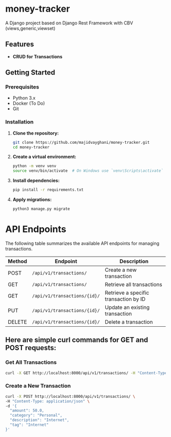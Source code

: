 # money-tracker
A Django project based on Django Rest Framework with CBV (views,generic,viewset)

## Features

- **CRUD for Transactions**

## Getting Started

### Prerequisites

- Python 3.x
- Docker (To Do)
- Git

### Installation

1. **Clone the repository:**

   ```bash
   git clone https://github.com/majidvayghani/money-tracker.git
   cd money-tracker
   ```
2. **Create a virtual environment:**

   ```bash
   python -m venv venv
   source venv/bin/activate  # On Windows use `venv\Scripts\activate`
   ```

3. **Install dependencies:**
    ```bash
    pip install -r requirements.txt
    ```

4. **Apply migrations:**
    ```bash
    python3 manage.py migrate
    ```

# API Endpoints

The following table summarizes the available API endpoints for managing transactions.

| **Method** | **Endpoint**                | **Description**                         |
|------------|-----------------------------|-----------------------------------------|
| POST       | `/api/v1/transactions/`     | Create a new transaction                |
| GET        | `/api/v1/transactions/`     | Retrieve all transactions               |
| GET        | `/api/v1/transactions/{id}/` | Retrieve a specific transaction by ID   |
| PUT        | `/api/v1/transactions/{id}/` | Update an existing transaction          |
| DELETE     | `/api/v1/transactions/{id}/` | Delete a transaction                    |

## Here are simple curl commands for GET and POST requests:

### Get All Transactions

```bash
curl -X GET http://localhost:8000/api/v1/transactions/ -H "Content-Type: application/json"
```

### Create a New Transaction

```bash
curl -X POST http://localhost:8000/api/v1/transactions/ \
-H "Content-Type: application/json" \
-d '{
  "amount": 50.0,
  "category": "Personal",
  "description": "Internet",
  "tag": "Internet"
}'
```